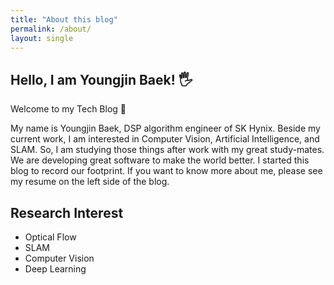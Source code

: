 ```yaml
---
title: "About this blog"
permalink: /about/
layout: single
---
```


## Hello, I am Youngjin Baek! 🖐

Welcome to my Tech Blog 🙂

My name is Youngjin Baek, DSP algorithm engineer of SK Hynix. Beside my current work, I am interested in Computer Vision, Artificial Intelligence, and SLAM. So, I am studying those things after work with my great study-mates. We are developing great software to make the world better. I started this blog to record our footprint. If you want to know more about me, please see my resume on the left side of the blog.

## Research Interest

- Optical Flow
- SLAM
- Computer Vision
- Deep Learning